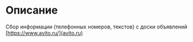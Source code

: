 # Описание

Сбор информации (телефонных номеров, текстов) с доски объявлений [https://www.avito.ru/](avito.ru)
